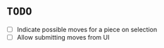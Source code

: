 # `TODO`

- [ ] Indicate possible moves for a piece on selection
- [ ] Allow submitting moves from UI
